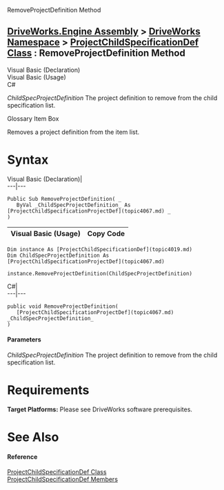RemoveProjectDefinition Method   
  
[DriveWorks.Engine Assembly](topic2156.md) > [DriveWorks Namespace](topic2159.md) > [ProjectChildSpecificationDef Class](topic4019.md) : RemoveProjectDefinition Method  
---  
  
Visual Basic (Declaration)    
Visual Basic (Usage)    
C# 

_ChildSpecProjectDefinition_
    The project definition to remove from the child specification list.

Glossary Item Box

Removes a project definition from the item list. 

# Syntax

Visual Basic (Declaration)|   
---|---  
      
    
    Public Sub RemoveProjectDefinition( _
       ByVal _ChildSpecProjectDefinition_ As [ProjectChildSpecificationProjectDef](topic4067.md) _
    )   
  
Visual Basic (Usage)| Copy Code  
---|---  
      
    
    Dim instance As [ProjectChildSpecificationDef](topic4019.md)
    Dim ChildSpecProjectDefinition As [ProjectChildSpecificationProjectDef](topic4067.md)
     
    instance.RemoveProjectDefinition(ChildSpecProjectDefinition)  
  
C#|   
---|---  
      
    
    public void RemoveProjectDefinition( 
       [ProjectChildSpecificationProjectDef](topic4067.md) _ChildSpecProjectDefinition_
    )  
  
#### Parameters

 _ChildSpecProjectDefinition_
    The project definition to remove from the child specification list.

# Requirements

**Target Platforms:** Please see DriveWorks software prerequisites.

# See Also

#### Reference

[ProjectChildSpecificationDef Class](topic4019.md)   
[ProjectChildSpecificationDef Members](topic4020.md)


